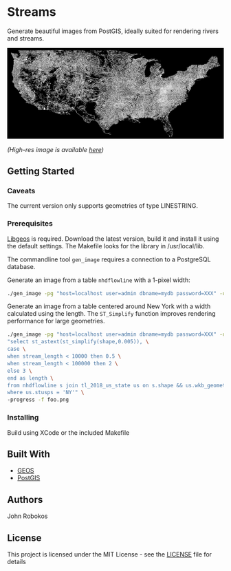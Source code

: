 # Streams

Generate beautiful images from PostGIS, ideally suited for rendering rivers and streams.

![US Rivers](Images/us-rivers.png)

*(High-res image is available [here](Images/us-rivers-high-res.png))*

## Getting Started 

### Caveats

The current version only supports geometries of type LINESTRING.

### Prerequisites

[Libgeos](https://trac.osgeo.org/geos/) is required. Download the latest version, build it and install it using the default settings. The Makefile looks for the library in /usr/local/lib.

The commandline tool  `gen_image` requires a connection to a PostgreSQL database. 

Generate an image from a table `nhdflowline` with a 1-pixel width:

```bash
./gen_image -pg "host=localhost user=admin dbname=mydb password=XXX" -query "select shape, 1 from nhdflowline where id = 2" -f output.png 
```

Generate an image from a table centered around New York with a width calculated using the length. The `ST_Simplify` function improves rendering performance for large geometries.

```bash
./gen_image -pg "host=localhost user=admin dbname=mydb password=XXX" -query \
"select st_astext(st_simplify(shape,0.005)), \
case \
when stream_length < 10000 then 0.5 \
when stream_length < 100000 then 2 \
else 3 \
end as length \
from nhdflowline s join tl_2018_us_state us on s.shape && us.wkb_geometry \
where us.stusps = 'NY'" \
-progress -f foo.png
```

### Installing

Build using XCode or the included Makefile

## Built With

* [GEOS](https://trac.osgeo.org/geos//)
* [PostGIS](https://maven.apache.org/)

## Authors

John Robokos

## License

This project is licensed under the MIT License - see the [LICENSE](LICENSE) file for details
